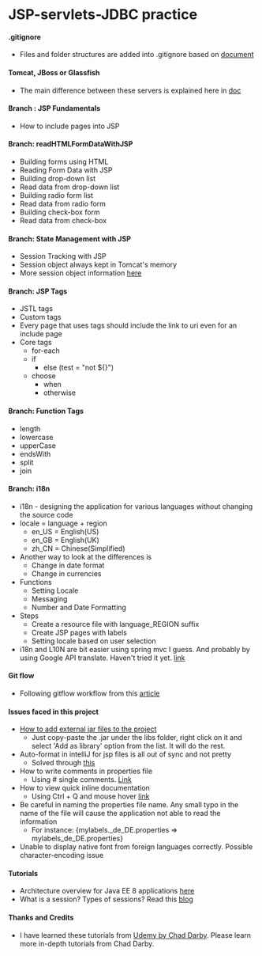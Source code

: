 # JSP-servlets-JDBC practice

#### .gitignore
* Files and folder structures are added into .gitignore based on [document](https://github.com/github/gitignore/blob/master/Global/JetBrains.gitignore)

#### Tomcat, JBoss or Glassfish
* The main difference between these servers is explained here in [doc](https://stackoverflow.com/questions/3821640/what-is-the-difference-between-tomcat-jboss-and-glassfish)

#### Branch : JSP Fundamentals
* How to include pages into JSP

#### Branch: readHTMLFormDataWithJSP
* Building forms using HTML
* Reading Form Data with JSP
* Building drop-down list
* Read data from drop-down list
* Building radio form list
* Read data from radio form
* Building check-box form
* Read data from check-box 

#### Branch: State Management with JSP
* Session Tracking with JSP
* Session object always kept in Tomcat's memory
* More session object information [here](https://tomcat.apache.org/tomcat-5.5-doc/servletapi/javax/servlet/http/HttpSession.html) 

#### Branch: JSP Tags
* JSTL tags
* Custom tags
* Every page that uses tags should include the link to uri even for an include page
* Core tags
    * for-each
    * if
        * else (test = "not ${}") 
    * choose
        * when
        * otherwise
#### Branch: Function Tags
* length
* lowercase
* upperCase
* endsWith
* split
* join
    
#### Branch: i18n 
* i18n - designing the application for various languages without changing the source code
* locale = language + region 
    * en_US = English(US)
    * en_GB = English(UK)
    * zh_CN = Chinese(Simplified)
* Another way to look at the differences is
    * Change in date format
    * Change in currencies 
* Functions
    * Setting Locale
    * Messaging
    * Number and Date Formatting
* Steps
    * Create a resource file with language_REGION suffix
    * Create JSP pages with labels
    * Setting locale based on user selection
* i18n and L10N are bit easier using spring mvc I guess. And probably by using Google API translate. Haven't tried it yet. [link](https://medium.com/i18n-and-l10n-resources-for-developers/quick-introduction-to-internationalization-for-spring-mvc-b4b8c7ed0507)

#### Git flow
* Following gitflow workflow from this [article](https://nvie.com/posts/a-successful-git-branching-model/)

#### Issues faced in this project
* [How to add external jar files to the project](https://stackoverflow.com/questions/1051640/correct-way-to-add-external-jars-lib-jar-to-an-intellij-idea-project)
    * Just copy-paste the .jar under the libs folder, right click on it and select 'Add as library' option from the list. It will do the rest.
* Auto-format in intelliJ for jsp files is all out of sync and not pretty
    * Solved through [this](https://stackoverflow.com/questions/34710762/intellij-jsp-formatting?utm_medium=organic&utm_source=google_rich_qa&utm_campaign=google_rich_qa) 
* How to write comments in properties file
    * Using # single comments. [Link](https://stackoverflow.com/questions/4156600/can-we-have-multiline-comments-in-a-java-properties-file)
* How to view quick inline documentation
    * Using Ctrl + Q and mouse hover [link](https://stackoverflow.com/questions/11053144/how-to-see-javadoc-in-intellij-idea) 
* Be careful in naming the properties file name. Any small typo in the name of the file will cause the application not able to read the information
    * For instance: {mylabels._de_DE.properties => mylabels_de_DE.properties} 
* Unable to display native font from foreign languages correctly. Possible character-encoding issue

#### Tutorials
* Architecture overview for Java EE 8 applications [here](https://docs.oracle.com/javaee/7/tutorial/overview003.htm)
* What is a session? Types of sessions? Read this [blog](https://machinesaredigging.com/2013/10/29/how-does-a-web-session-work/) 

#### Thanks and Credits
* I have learned these tutorials from [Udemy by Chad Darby](https://www.udemy.com/jsp-tutorial/learn/v4/content). Please learn more in-depth tutorials from Chad Darby. 
